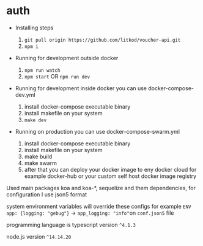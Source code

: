 # auth

* Installing steps
    1. `git pull origin https://github.com/litkod/voucher-api.git`
    2. `npm i`

* Running for development outside docker
    1. `npm run watch`
    2. `npm start` OR `npm run dev`

* Running for development inside docker you can use docker-compose-dev.yml
    1. install docker-compose executable binary
    2. install makefile on your system
    3. `make dev`

* Running on production you can use docker-compose-swarm.yml
    1. install docker-compose executable binary
    2. install makefile on your system
    3. make build
    4. make swarm
    5. after that you can deploy your docker image to eny docker cloud for example docker-hub or your custom self host docker image registry
    

Used main packages koa and koa-*, sequelize and them dependencies, for configuration I use json5 format

system environment variables will override these configs for example `ENV app: {logging: "gebug"}` -> `app_logging: "info"`on `conf.json5` file

programming language is typescript version `^4.1.3`

node.js version `^14.14.20`
